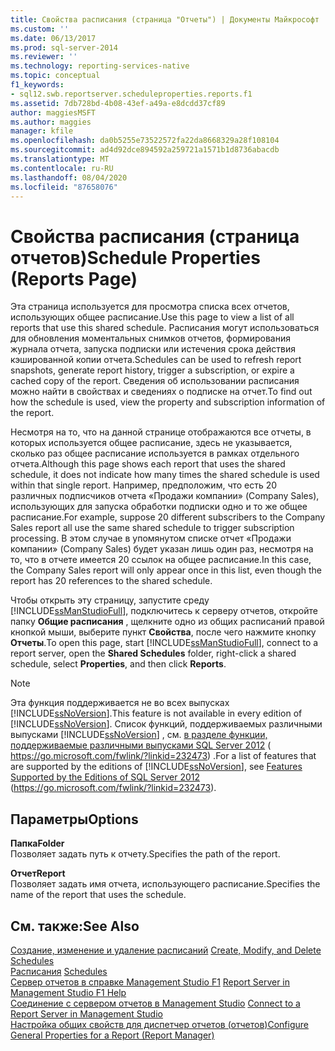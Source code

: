 ```yaml
---
title: Свойства расписания (страница "Отчеты") | Документы Майкрософт
ms.custom: ''
ms.date: 06/13/2017
ms.prod: sql-server-2014
ms.reviewer: ''
ms.technology: reporting-services-native
ms.topic: conceptual
f1_keywords:
- sql12.swb.reportserver.scheduleproperties.reports.f1
ms.assetid: 7db728bd-4b08-43ef-a49a-e8dcdd37cf89
author: maggiesMSFT
ms.author: maggies
manager: kfile
ms.openlocfilehash: da0b5255e73522572fa22da8668329a28f108104
ms.sourcegitcommit: ad4d92dce894592a259721a1571b1d8736abacdb
ms.translationtype: MT
ms.contentlocale: ru-RU
ms.lasthandoff: 08/04/2020
ms.locfileid: "87658076"
---
```

# <a name="schedule-properties-reports-page"></a><span data-ttu-id="1336e-102">Свойства расписания (страница отчетов)</span><span class="sxs-lookup"><span data-stu-id="1336e-102">Schedule Properties (Reports Page)</span></span>
  <span data-ttu-id="1336e-103">Эта страница используется для просмотра списка всех отчетов, использующих общее расписание.</span><span class="sxs-lookup"><span data-stu-id="1336e-103">Use this page to view a list of all reports that use this shared schedule.</span></span> <span data-ttu-id="1336e-104">Расписания могут использоваться для обновления моментальных снимков отчетов, формирования журнала отчета, запуска подписки или истечения срока действия кэшированной копии отчета.</span><span class="sxs-lookup"><span data-stu-id="1336e-104">Schedules can be used to refresh report snapshots, generate report history, trigger a subscription, or expire a cached copy of the report.</span></span> <span data-ttu-id="1336e-105">Сведения об использовании расписания можно найти в свойствах и сведениях о подписке на отчет.</span><span class="sxs-lookup"><span data-stu-id="1336e-105">To find out how the schedule is used, view the property and subscription information of the report.</span></span>  
  
 <span data-ttu-id="1336e-106">Несмотря на то, что на данной странице отображаются все отчеты, в которых используется общее расписание, здесь не указывается, сколько раз общее расписание используется в рамках отдельного отчета.</span><span class="sxs-lookup"><span data-stu-id="1336e-106">Although this page shows each report that uses the shared schedule, it does not indicate how many times the shared schedule is used within that single report.</span></span> <span data-ttu-id="1336e-107">Например, предположим, что есть 20 различных подписчиков отчета «Продажи компании» (Company Sales), использующих для запуска обработки подписки одно и то же общее расписание.</span><span class="sxs-lookup"><span data-stu-id="1336e-107">For example, suppose 20 different subscribers to the Company Sales report all use the same shared schedule to trigger subscription processing.</span></span> <span data-ttu-id="1336e-108">В этом случае в упомянутом списке отчет «Продажи компании» (Company Sales) будет указан лишь один раз, несмотря на то, что в отчете имеется 20 ссылок на общее расписание.</span><span class="sxs-lookup"><span data-stu-id="1336e-108">In this case, the Company Sales report will only appear once in this list, even though the report has 20 references to the shared schedule.</span></span>  
  
 <span data-ttu-id="1336e-109">Чтобы открыть эту страницу, запустите среду [!INCLUDE[ssManStudioFull](../../includes/ssmanstudiofull-md.md)], подключитесь к серверу отчетов, откройте папку **Общие расписания** , щелкните одно из общих расписаний правой кнопкой мыши, выберите пункт **Свойства**, после чего нажмите кнопку **Отчеты**.</span><span class="sxs-lookup"><span data-stu-id="1336e-109">To open this page, start [!INCLUDE[ssManStudioFull](../../includes/ssmanstudiofull-md.md)], connect to a report server, open the **Shared Schedules** folder, right-click a shared schedule, select **Properties**, and then click **Reports**.</span></span>  
  
> [!NOTE]  
>  <span data-ttu-id="1336e-110">Эта функция поддерживается не во всех выпусках [!INCLUDE[ssNoVersion](../../includes/ssnoversion-md.md)].</span><span class="sxs-lookup"><span data-stu-id="1336e-110">This feature is not available in every edition of [!INCLUDE[ssNoVersion](../../includes/ssnoversion-md.md)].</span></span> <span data-ttu-id="1336e-111">Список функций, поддерживаемых различными выпусками [!INCLUDE[ssNoVersion](../../includes/ssnoversion-md.md)] , см. [в разделе функции, поддерживаемые различными выпусками SQL Server 2012](https://go.microsoft.com/fwlink/?linkid=232473) ( https://go.microsoft.com/fwlink/?linkid=232473) .</span><span class="sxs-lookup"><span data-stu-id="1336e-111">For a list of features that are supported by the editions of [!INCLUDE[ssNoVersion](../../includes/ssnoversion-md.md)], see [Features Supported by the Editions of SQL Server 2012](https://go.microsoft.com/fwlink/?linkid=232473) (https://go.microsoft.com/fwlink/?linkid=232473).</span></span>  
  
## <a name="options"></a><span data-ttu-id="1336e-112">Параметры</span><span class="sxs-lookup"><span data-stu-id="1336e-112">Options</span></span>  
 <span data-ttu-id="1336e-113">**Папка**</span><span class="sxs-lookup"><span data-stu-id="1336e-113">**Folder**</span></span>  
 <span data-ttu-id="1336e-114">Позволяет задать путь к отчету.</span><span class="sxs-lookup"><span data-stu-id="1336e-114">Specifies the path of the report.</span></span>  
  
 <span data-ttu-id="1336e-115">**Отчет**</span><span class="sxs-lookup"><span data-stu-id="1336e-115">**Report**</span></span>  
 <span data-ttu-id="1336e-116">Позволяет задать имя отчета, использующего расписание.</span><span class="sxs-lookup"><span data-stu-id="1336e-116">Specifies the name of the report that uses the schedule.</span></span>  
  
## <a name="see-also"></a><span data-ttu-id="1336e-117">См. также:</span><span class="sxs-lookup"><span data-stu-id="1336e-117">See Also</span></span>  
 <span data-ttu-id="1336e-118">[Создание, изменение и удаление расписаний](../subscriptions/create-modify-and-delete-schedules.md) </span><span class="sxs-lookup"><span data-stu-id="1336e-118">[Create, Modify, and Delete Schedules](../subscriptions/create-modify-and-delete-schedules.md) </span></span>  
 <span data-ttu-id="1336e-119">[Расписания](../subscriptions/schedules.md) </span><span class="sxs-lookup"><span data-stu-id="1336e-119">[Schedules](../subscriptions/schedules.md) </span></span>  
 <span data-ttu-id="1336e-120">[Сервер отчетов в справке Management Studio F1](report-server-in-management-studio-f1-help.md) </span><span class="sxs-lookup"><span data-stu-id="1336e-120">[Report Server in Management Studio F1 Help](report-server-in-management-studio-f1-help.md) </span></span>  
 <span data-ttu-id="1336e-121">[Соединение с сервером отчетов в Management Studio](connect-to-a-report-server-in-management-studio.md) </span><span class="sxs-lookup"><span data-stu-id="1336e-121">[Connect to a Report Server in Management Studio](connect-to-a-report-server-in-management-studio.md) </span></span>  
 [<span data-ttu-id="1336e-122">Настройка общих свойств для диспетчер отчетов &#40;отчетов&#41;</span><span class="sxs-lookup"><span data-stu-id="1336e-122">Configure General Properties for a Report &#40;Report Manager&#41;</span></span>](../configure-general-properties-for-a-report-report-manager.md)  
  
  
